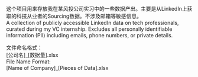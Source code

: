 这个项目用来存放我在某风投公司实习中的一些数据产出。主要是从LinkedIn上获取的科技从业者的Sourcing数据。不涉及邮箱等敏感信息。  
A collection of publicly accessible LinkedIn data on tech professionals, curated during my VC internship. Excludes all personally identifiable information (PII) including emails, phone numbers, or private details.

文件命名格式：  
[公司名]\_[数据量].xlsx  
File Name Format:  
[Name of Company]\_[Pieces of Data].xlsx
